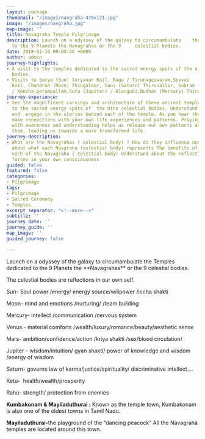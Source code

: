 ```yaml
---
layout: package
thumbnail: "/images/navgraha-470x121.jpg"
image: "/images/navgraha.jpg"
map-image: ''
title: Navagraha Temple Pilgrimage
description: Launch on a odyssey of the galaxy to circumambulate    the Temples dedicated
  to the 9 Planets the Navagrahas or the 9     celestial bodies.
date: 2018-01-16 00:00:00 +0000
author: admin
journey-highlights:
- A visit to the temples dedicated to the sacred energy spots of the nine celestial
  bodies.
- Visits to Surya (Sun) Suryanar Koil, Ragu / Tirunageswaram,Sevvai      (Mars) Vaitheeswaran
  Koil, Chandran (Moon) Thingaloor, Sani (Saturn) Thirunallar, Sukran (Venus) Kanchanur,Kethu
  / Keezha perumpallam,Guru (Jupiter) / Alangudi,Budhan (Mercury) Thiruvengadu
journey-experience:
- See the magnificent carvings and architecture of these ancient temples dedicated
  to the sacred energy spots of  the nine celestial bodies. Understand the history
  and  engage in the stories behind each of the temple. As you hear the stories you
  make connections with your own life experiences and patterns. Praying at these temples
  with awareness and understanding helps us release our own patterns as we recognize
  them, leading us towards a more transformed life.
journey-description:
- What are the Navagrahas ( celestial body) ? How do they influence our     existence.Learn
  about what each Navgraha (celestial body) represents The benefits of worshipping
  each of the Navagraha ( celestial body) Understand about the reflections of cosmic
  forces in your own consciousness
guided: false
featured: false
categories:
- Pilgrimage
tags:
- Pilgrimage
- Sacred Ceremony
- Temples
excerpt_separator: "<!--more-->"
subtitle: ''
journey_date: ''
journey_guide: ''
map_image: ''
guided_journey: false

---
```

<p>Launch on a odyssey of the galaxy to circumambulate the Temples dedicated to the 9 Planets the **Navagrahas** or the 9 celestial bodies.<!--more--></p>
<p>The celestial bodies are reflections in our own self.</p>
<p>Sun- Soul power /energy/ energy source/willpower /iccha shakti</p>
<p>Moon- mind and emotions /nurturing/ /team building</p>
<p>Mercury- intellect /communication /nervous system </p>
<p>Venus - material comforts /wealth/luxury/romance/beauty/aesthetic sense</p>
<p>Mars- ambition/confidence/action /kriya shakti /sex/blood circulation/</p>
<p>Jupiter - wisdom/intuition/ gyan shakti/ power of knowledge and wisdom /energy of wisdom</p>
<p>Saturn- governs law of karma/justice/spirituality/ discriminative intellect….</p>
<p>Ketu-  health/wealth/prosperity</p>
<p>Rahu- strength/ protection from enemies</p>
<p><strong>Kumbakonam & Mayiladuthurai :</strong> Known as the temple town, Kumbakonam is also one of the oldest towns in Tamil Nadu.</p>
<p><strong>Mayiladuthurai-</strong>the playground of the “dancing peacock” All the Navagraha temples are located around this town.</p>